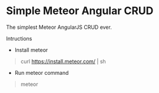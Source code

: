 # Simple Meteor Angular CRUD

The simplest Meteor AngularJS CRUD ever.

Intructions

* Install meteor

> curl https://install.meteor.com/ | sh

* Run meteor command

> meteor
